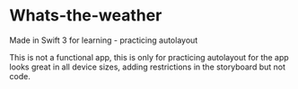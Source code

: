 # Whats-the-weather
Made in Swift 3 for learning - practicing autolayout

This is not a functional app, this is only for practicing autolayout for the app looks great in all device sizes, adding restrictions in the storyboard but not code.
